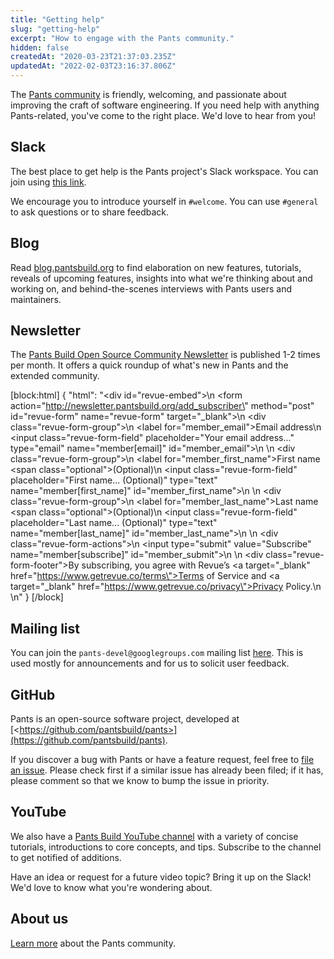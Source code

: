 ```yaml
---
title: "Getting help"
slug: "getting-help"
excerpt: "How to engage with the Pants community."
hidden: false
createdAt: "2020-03-23T21:37:03.235Z"
updatedAt: "2022-02-03T23:16:37.806Z"
---
```

The [Pants community](doc:the-pants-community) is friendly, welcoming, and passionate about improving the craft of software engineering. If you need help with anything Pants-related, you've come to the right place.  We'd love to hear from you!

Slack
-----

The best place to get help is the Pants project's Slack workspace. You can join using [this link](https://docs.google.com/forms/d/e/1FAIpQLSf9zgf-MXRnVDJbrVEST3urqneq7LCcy0zw8qU-GH4hPMn52A/viewform?usp=sf_link).

We encourage you to introduce yourself in `#welcome`. You can use `#general` to ask questions or to share feedback.

Blog
----

Read [blog.pantsbuild.org](https://blog.pantsbuild.org/) to find elaboration on new features, tutorials, reveals of upcoming features, insights into what we're thinking about and working on, and behind-the-scenes interviews with Pants users and maintainers.

Newsletter
----------

The [Pants Build Open Source Community Newsletter](https://newsletter.pantsbuild.org/) is published 1-2 times per month. It offers a quick roundup of what's new in Pants and the extended community.

[block:html]
{
  "html": "<div id=\"revue-embed\">\n  <form action=\"http://newsletter.pantsbuild.org/add_subscriber\" method=\"post\" id=\"revue-form\" name=\"revue-form\"  target=\"_blank\">\n  <div class=\"revue-form-group\">\n    <label for=\"member_email\">Email address</label>\n    <input class=\"revue-form-field\" placeholder=\"Your email address...\" type=\"email\" name=\"member[email]\" id=\"member_email\">\n  </div>\n  <div class=\"revue-form-group\">\n    <label for=\"member_first_name\">First name <span class=\"optional\">(Optional)</span></label>\n    <input class=\"revue-form-field\" placeholder=\"First name... (Optional)\" type=\"text\" name=\"member[first_name]\" id=\"member_first_name\">\n  </div>\n  <div class=\"revue-form-group\">\n    <label for=\"member_last_name\">Last name <span class=\"optional\">(Optional)</span></label>\n    <input class=\"revue-form-field\" placeholder=\"Last name... (Optional)\" type=\"text\" name=\"member[last_name]\" id=\"member_last_name\">\n  </div>\n  <div class=\"revue-form-actions\">\n    <input type=\"submit\" value=\"Subscribe\" name=\"member[subscribe]\" id=\"member_submit\">\n  </div>\n  <div class=\"revue-form-footer\">By subscribing, you agree with Revue’s <a target=\"_blank\" href=\"https://www.getrevue.co/terms\">Terms of Service</a> and <a target=\"_blank\" href=\"https://www.getrevue.co/privacy\">Privacy Policy</a>.</div>\n  </form>\n</div>"
}
[/block]

Mailing list
------------

You can join the `pants-devel@googlegroups.com` mailing list [here](https://groups.google.com/forum/#!forum/pants-devel). This is used mostly for announcements and for us to solicit user feedback.

GitHub
------

Pants is an open-source software project, developed at [\<https://github.com/pantsbuild/pants>](https://github.com/pantsbuild/pants).

If you discover a bug with Pants or have a feature request, feel free to [file an issue](https://github.com/pantsbuild/pants/issues). Please check first if a similar issue has already been filed; if it has, please comment so that we know to bump the issue in priority.

YouTube
-------

We also have a [Pants Build YouTube channel](https://www.youtube.com/channel/UCCcfCbDqtqlCkFEuENsHlbQ) with a variety of concise tutorials, introductions to core concepts, and tips. Subscribe to the channel to get notified of additions.

Have an idea or request for a future video topic? Bring it up on the Slack! We'd love to know what you're wondering about.

About us
--------

[Learn more](doc:the-pants-community) about the Pants community.
